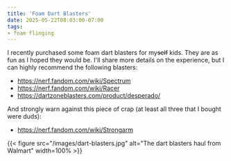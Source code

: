 ```yaml
---
title: 'Foam Dart Blasters'
date: 2025-05-22T08:03:00-07:00
tags:
- foam flinging
---
```


I recently purchased some foam dart blasters for my~~self~~ kids. They are as fun as I hoped they would be. I'll share more details on the experience, but I can highly recommend the following blasters:
- https://nerf.fandom.com/wiki/Spectrum
- https://nerf.fandom.com/wiki/Racer
- https://dartzoneblasters.com/product/desperado/

And strongly warn against this piece of crap (at least all three that I bought were duds):
- https://nerf.fandom.com/wiki/Strongarm

{{< figure src="/images/dart-blasters.jpg" alt="The dart blasters haul from Walmart" width=100% >}}
